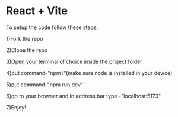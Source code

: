 # React + Vite

To setup the code follow these steps:


1)Fork the repo


2)Clone the repo


3)Open your terminal of choice inside the project folder


4)put command-"npm i"(make sure node is installed in your device)


5)put command-"npm run dev"


6)go to your browser and in address bar type -"localhost:5173"


7)Enjoy!


